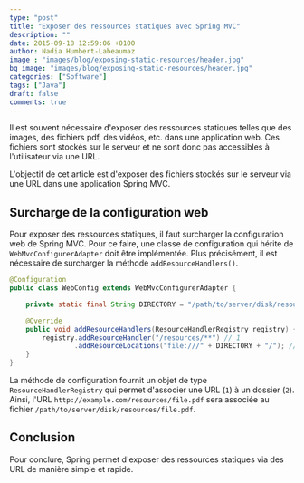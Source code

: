 ```yaml
---
type: "post"
title: "Exposer des ressources statiques avec Spring MVC"
description: ""
date: 2015-09-18 12:59:06 +0100
author: Nadia Humbert-Labeaumaz
image : "images/blog/exposing-static-resources/header.jpg"
bg_image: "images/blog/exposing-static-resources/header.jpg"
categories: ["Software"]
tags: ["Java"]
draft: false
comments: true
---
```


Il est souvent nécessaire d'exposer des ressources statiques telles que des images, des fichiers pdf, des vidéos, etc. dans une application web.
Ces fichiers sont stockés sur le serveur et ne sont donc pas accessibles à l'utilisateur via une URL.


L'objectif de cet article est d'exposer des fichiers stockés sur le serveur via une URL dans une application Spring MVC.

<!-- more -->

## Surcharge de la configuration web

Pour exposer des ressources statiques, il faut surcharger la configuration web de Spring MVC.
Pour ce faire, une classe de configuration qui hérite de `WebMvcConfigurerAdapter` doit être implémentée.
Plus précisément, il est nécessaire de surcharger la méthode `addResourceHandlers()`.

```java
@Configuration
public class WebConfig extends WebMvcConfigurerAdapter {

    private static final String DIRECTORY = "/path/to/server/disk/resources";

    @Override
    public void addResourceHandlers(ResourceHandlerRegistry registry) {
        registry.addResourceHandler("/resources/**") // 1
                .addResourceLocations("file:///" + DIRECTORY + "/"); // 2
    }
}
```


La méthode de configuration fournit un objet de type `ResourceHandlerRegistry` qui permet d'associer une URL (`1`) à un dossier (`2`). Ainsi, l'URL `http://example.com/resources/file.pdf` sera associée au fichier `/path/to/server/disk/resources/file.pdf`.

## Conclusion

Pour conclure, Spring permet d'exposer des ressources statiques via des URL de manière simple et rapide.
